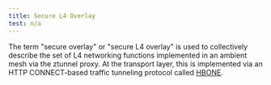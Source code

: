 ```yaml
---
title: Secure L4 Overlay
test: n/a
---
```


The term "secure overlay" or "secure L4 overlay" is used to collectively describe the set of L4 networking functions implemented in an ambient mesh via the ztunnel proxy. At the transport layer, this is implemented via an HTTP CONNECT-based traffic tunneling protocol called [HBONE](/pt-br/docs/reference/glossary/#hbone).
